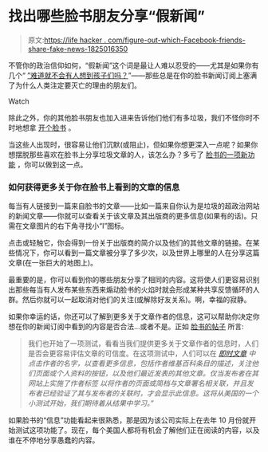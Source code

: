 # 找出哪些脸书朋友分享“假新闻”

> 原文:[https://life hacker . com/figure-out-which-Facebook-friends-share-fake-news-1825016350](https://lifehacker.com/figure-out-which-facebook-friends-share-fake-news-1825016350)

不管你的政治信仰如何，“假新闻”这个词是最让人难以忍受的——尤其是如果你有几个“ [”难道就不会有人想到孩子们吗？](https://www.youtube.com/watch?v=RybNI0KB1bg)”——那些总是在你的脸书新闻订阅上塞满了为什么人类注定要灭亡的理由的朋友们。

Watch

除此之外，你的其他脸书朋友也加入进来告诉他们他们有多垃圾，我们不怪你时不时地想拿 [开个脸书](https://vitals.lifehacker.com/facebook-makes-you-sad-so-try-using-it-less-1821341334) 。

当这些人出现时，很容易让他们沉默(或阻止)，但如果你想更深入一点呢？如果你想摆脱那些喜欢在脸书上分享垃圾文章的人，该怎么办？多亏了 [脸书的一项新功能](https://newsroom.fb.com/news/2018/04/news-feed-fyi-more-context/) ，你可以做到这一点。

### 如何获得更多关于你在脸书上看到的文章的信息

每当有人链接到一篇来自脸书的文章——比如一篇来自你认为是垃圾的超政治网站的新闻文章——你就可以查看关于该文章及其出版商的更多信息(如果有的话)。只需在文章图片的右下角寻找小“I”图标。

点击或轻触它，你会得到一份关于出版商的简介以及他们的其他文章的链接。在某些情况下，你可以看到一篇文章被分享了多少次，以及世界上哪里的人在分享这篇文章(在一张巨大的地图上)。

最重要的是，你可以看到你的哪些朋友分享了相同的内容。这将使人们更容易识别出那些每当有人发布某些东西来煽动脸书的火焰时就会形成某种共享反馈循环的人群。然后你就可以一起取消对他们的关注(或解除好友关系)。啊，幸福的寂静。

如果你幸运的话，你还可以了解到更多关于文章作者的信息，这可以帮助你决定你想在你的新闻订阅中看到的内容是否合法...或者不是。正如 [脸书的帖子](https://newsroom.fb.com/news/2018/04/news-feed-fyi-more-context/) 所言:

> 我们也开始了一项测试，看看当我们提供更多关于文章作者的信息时，人们是否会更容易评估文章的可信度。在这项测试中，人们可以在 [*即时文章*](https://newsroom.fb.com/news/2015/05/instant-articles-a-faster-reading-experience-on-facebook/) *中点击作者的名字，以查看更多信息，包括作者维基百科条目的描述，关注他们页面或个人资料的按钮，以及他们最近发表的其他文章。仅当发布者在其网站上实施了作者标签* *以将作者的页面或简档与文章署名相关联，并且发布者已经验证了其与发布者的关联时，才会显示此信息。这将从美国的一个小测试开始，我们期待着从结果中学习。”*

如果脸书的“信息”功能看起来很熟悉，那是因为该公司实际上在去年 10 月份就开始测试这项功能了。现在，每个美国人都将有机会了解他们正在阅读的内容，以及谁在不停地分享愚蠢的内容。